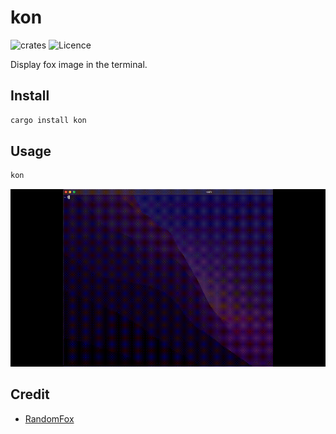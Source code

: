 # kon

![crates](https://img.shields.io/crates/v/kon.svg) ![Licence](https://img.shields.io/github/license/Doarakko/kon)

Display fox image in the terminal.

## Install

```sh
cargo install kon
```

## Usage

```sh
kon
```

![sample](./sample.gif)

## Credit

- [RandomFox](https://randomfox.ca/)
